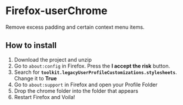 # Firefox-userChrome
Remove excess padding and certain context menu items.

## How to install
1. Download the project and unzip
2. Go to `about:config` in Firefox. Press the **I accept the risk** button.
3. Search for **`toolkit.legacyUserProfileCustomizations.stylesheets`**. Change it to **True**
4. Go to `about:support` in Firefox and open your Profile Folder
5. Drop the chrome folder into the folder that appears
6. Restart Firefox and Voila!
